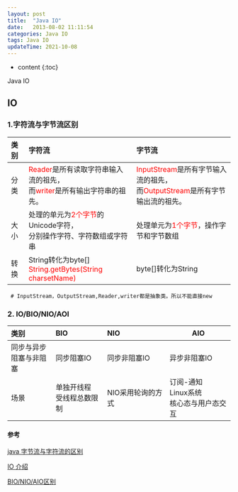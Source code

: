```yaml
---
layout: post
title:  "Java IO"
date:   2013-08-02 11:11:54
categories: Java IO
tags: Java IO
updateTime: 2021-10-08 
---
```


* content
{:toc}

Java IO

## IO

### 1.字符流与字节流区别

| 类别 | 字符流                                                       | 字节流                                                       |
| :--- | :----------------------------------------------------------- | :----------------------------------------------------------- |
| 分类 | <font color='red'>Reader</font>是所有读取字符串输入流的祖先，<br/>而<font color='red'>writer</font>是所有输出字符串的祖先。 | <font color='red'>InputStream</font>是所有字节输入流的祖先，<br/>而<font color='red'>OutputStream</font>是所有字节输出流的祖先。 |
| 大小 | 处理的单元为<font color='red'>2个字节</font>的Unicode字符，<br/>分别操作字符、字符数组或字符串 | 处理单元为<font color='red'>1个字节</font>，操作字节和字节数组 |
| 转换 | String转化为byte[]   <br/><font color='red'>String.getBytes(String charsetName)</font> | byte[]转化为String                                           |

```shell
 # InputStream，OutputStream,Reader,writer都是抽象类。所以不能直接new
```

### 

### 2. IO/BIO/NIO/AOI

| 类别                        | BIO                           | NIO               | AIO                                             |
| :-------------------------- | :---------------------------- | :---------------- | ----------------------------------------------- |
| 同步与异步<br/>阻塞与非阻塞 | 同步阻塞IO                    | 同步非阻塞IO      | 异步非阻塞IO                                    |
| 场景                        | 单独开线程<br/>受线程总数限制 | NIO采用轮询的方式 | 订阅-通知 <br/>Linux系统<br/>核心态与用户态交互 |



#### 参考

[java 字节流与字符流的区别](https://blog.csdn.net/cynhafa/article/details/6882061)

[IO 介绍](https://blog.csdn.net/mu_wind/article/details/108674284)

[BIO/NIO/AIO区别](https://blog.csdn.net/lisha006/article/details/82856906)







```java

```

